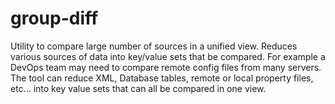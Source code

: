 # group-diff
Utility to compare large number of sources in a unified view. Reduces various sources of data into key/value sets that be compared.  For example a DevOps team may need to compare remote config files from many servers.
The tool can reduce XML, Database tables, remote or local property files, etc... into key value sets that can all be compared in one view.
